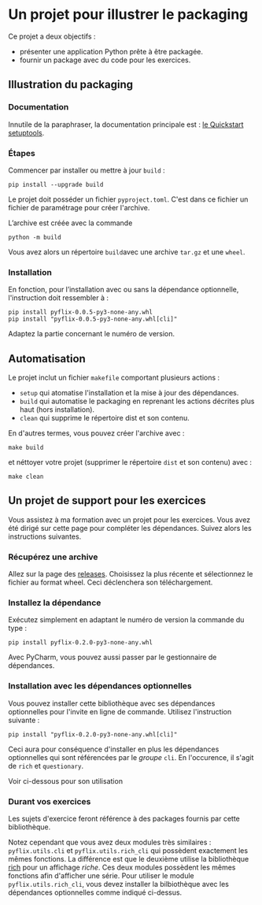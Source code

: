 # Un projet pour illustrer le packaging

Ce projet a deux objectifs :
- présenter une application Python prête à être packagée.
- fournir un package avec du code pour les exercices.

## Illustration du packaging
### Documentation
Innutile de la paraphraser, la documentation principale est : [le Quickstart setuptools](https://setuptools.pypa.io/en/latest/userguide/quickstart.html).

### Étapes
Commencer par installer ou mettre à jour `build` :

```
pip install --upgrade build
```

Le projet doit posséder un fichier `pyproject.toml`. C'est dans ce fichier un fichier de
paramétrage pour créer l'archive.

L’archive est créée avec la commande
```
python -m build
```
Vous avez alors un répertoire `build`avec une archive `tar.gz` et une `wheel`.

### Installation
En fonction, pour l’installation avec ou sans la dépendance optionnelle, l'instruction doit
ressembler à :
```
pip install pyflix-0.0.5-py3-none-any.whl
pip install "pyflix-0.0.5-py3-none-any.whl[cli]"
```

Adaptez la partie concernant le numéro de version.

## Automatisation
Le projet inclut un fichier `makefile` comportant plusieurs actions :
 - `setup` qui atomatise l'installation et la mise à jour des dépendances.
 - `build` qui automatise le packaging en reprenant les actions décrites plus haut (hors
   installation).
 - `clean` qui supprime le répertoire dist et son contenu.

En d'autres termes, vous pouvez créer l'archive avec :
```shell
make build
```

et néttoyer votre projet (supprimer le répertoire `dist` et son contenu) avec :
```shell
make clean
```

## Un projet de support pour les exercices
Vous assistez à ma formation avec un projet pour les exercices. Vous avez été dirigé sur cette
page pour compléter les dépendances. Suivez alors les instructions suivantes.

### Récupérez une archive
Allez sur la page des [releases](https://github.com/darko-itpro/pyschool-lib/releases). Choisissez
la plus récente et sélectionnez le fichier au format wheel. Ceci déclenchera son téléchargement.

### Installez la dépendance
Exécutez simplement en adaptant le numéro de version la commande du type :
```
pip install pyflix-0.2.0-py3-none-any.whl
```

Avec PyCharm, vous pouvez aussi passer par le gestionnaire de dépendances.

### Installation avec les dépendances optionnelles
Vous pouvez installer cette bibliothèque avec ses dépendances optionnelles pour l'invite en ligne
de commande. Utilisez l'instruction suivante :
```
pip install "pyflix-0.2.0-py3-none-any.whl[cli]"
```

Ceci aura pour conséquence d'installer en plus les dépendances optionnelles qui sont référencées
par le *groupe* `cli`. En l'occurence, il s'agit de `rich` et `questionary`.

Voir ci-dessous pour son utilisation

### Durant vos exercices
Les sujets d'exercice feront référence à des packages fournis par cette bibliothèque.

Notez cependant que vous avez deux modules très similaires : `pyflix.utils.cli` et
`pyflix.utils.rich_cli` qui possèdent exactement les mêmes fonctions. La différence est que le
deuxième utilise la bibliothèque [rich](https://rich.readthedocs.io/en/stable/introduction.html)
pour un affichage *riche*. Ces deux modules possèdent les mêmes fonctions afin d'afficher une
série. Pour utiliser le module `pyflix.utils.rich_cli`, vous devez installer la bilbiothèque avec
les dépendances optionnelles comme indiqué ci-dessus. 
